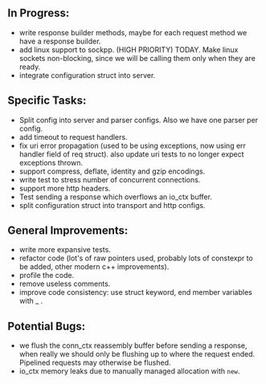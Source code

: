 In Progress:
------------

- write response builder methods, maybe for each request method we have a response builder.
- add linux support to sockpp. (HIGH PRIORITY) TODAY. Make linux sockets non-blocking, since we will be calling them only when they are ready.
- integrate configuration struct into server.


Specific Tasks:
---------------

- Split config into server and parser configs. Also we have one parser per config.
- add timeout to request handlers.
- fix uri error propagation (used to be using exceptions, now using err handler field of req struct).
  also update uri tests to no longer expect exceptions thrown.
- support compress, deflate, identity and gzip encodings.
- write test to stress number of concurrent connections.
- support more http headers.
- Test sending a response which overflows an io_ctx buffer.
- split configuration struct into transport and http configs.

General Improvements:
---------------------

- write more expansive tests.
- refactor code (lot's of raw pointers used, probably lots of constexpr to be added, other modern c++ improvements).
- profile the code.
- remove useless comments.
- improve code consistency: use struct keyword, end member variables with _ .

Potential Bugs:
---------------

- we flush the conn_ctx reassembly buffer before sending a response, when
  really we should only be flushing up to where the request ended. Pipelined requests
  may otherwise be flushed. 
- io_ctx memory leaks due to manually managed allocation with `new`.